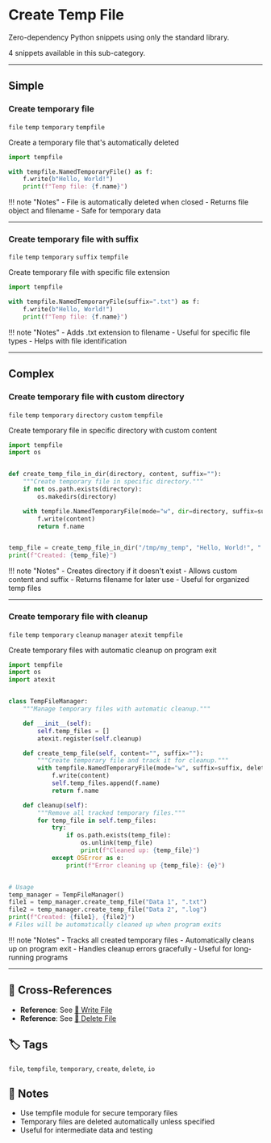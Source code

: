 # Create Temp File

Zero-dependency Python snippets using only the standard library.

4 snippets available in this sub-category.

---

## Simple

###  Create temporary file

`file` `temp` `temporary` `tempfile`

Create a temporary file that's automatically deleted

```python
import tempfile

with tempfile.NamedTemporaryFile() as f:
    f.write(b"Hello, World!")
    print(f"Temp file: {f.name}")
```

!!! note "Notes"
    - File is automatically deleted when closed
    - Returns file object and filename
    - Safe for temporary data

<hr class="snippet-divider">

### Create temporary file with suffix

`file` `temp` `temporary` `suffix` `tempfile`

Create temporary file with specific file extension

```python
import tempfile

with tempfile.NamedTemporaryFile(suffix=".txt") as f:
    f.write(b"Hello, World!")
    print(f"Temp file: {f.name}")
```

!!! note "Notes"
    - Adds .txt extension to filename
    - Useful for specific file types
    - Helps with file identification

<hr class="snippet-divider">

## Complex

###  Create temporary file with custom directory

`file` `temp` `temporary` `directory` `custom` `tempfile`

Create temporary file in specific directory with custom content

```python
import tempfile
import os


def create_temp_file_in_dir(directory, content, suffix=""):
    """Create temporary file in specific directory."""
    if not os.path.exists(directory):
        os.makedirs(directory)

    with tempfile.NamedTemporaryFile(mode="w", dir=directory, suffix=suffix, delete=False) as f:
        f.write(content)
        return f.name


temp_file = create_temp_file_in_dir("/tmp/my_temp", "Hello, World!", ".txt")
print(f"Created: {temp_file}")
```

!!! note "Notes"
    - Creates directory if it doesn't exist
    - Allows custom content and suffix
    - Returns filename for later use
    - Useful for organized temp files

<hr class="snippet-divider">

### Create temporary file with cleanup

`file` `temp` `temporary` `cleanup` `manager` `atexit` `tempfile`

Create temporary files with automatic cleanup on program exit

```python
import tempfile
import os
import atexit


class TempFileManager:
    """Manage temporary files with automatic cleanup."""

    def __init__(self):
        self.temp_files = []
        atexit.register(self.cleanup)

    def create_temp_file(self, content="", suffix=""):
        """Create temporary file and track it for cleanup."""
        with tempfile.NamedTemporaryFile(mode="w", suffix=suffix, delete=False) as f:
            f.write(content)
            self.temp_files.append(f.name)
            return f.name

    def cleanup(self):
        """Remove all tracked temporary files."""
        for temp_file in self.temp_files:
            try:
                if os.path.exists(temp_file):
                    os.unlink(temp_file)
                    print(f"Cleaned up: {temp_file}")
            except OSError as e:
                print(f"Error cleaning up {temp_file}: {e}")


# Usage
temp_manager = TempFileManager()
file1 = temp_manager.create_temp_file("Data 1", ".txt")
file2 = temp_manager.create_temp_file("Data 2", ".log")
print(f"Created: {file1}, {file2}")
# Files will be automatically cleaned up when program exits
```

!!! note "Notes"
    - Tracks all created temporary files
    - Automatically cleans up on program exit
    - Handles cleanup errors gracefully
    - Useful for long-running programs

<hr class="snippet-divider">

## 🔗 Cross-References

- **Reference**: See [📂 Write File](./write_file.md)
- **Reference**: See [📂 Delete File](./delete_file.md)

## 🏷️ Tags

`file`, `tempfile`, `temporary`, `create`, `delete`, `io`

## 📝 Notes

- Use tempfile module for secure temporary files
- Temporary files are deleted automatically unless specified
- Useful for intermediate data and testing
